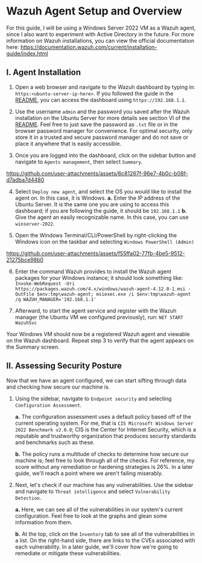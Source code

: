 # Wazuh Agent Setup and Overview
For this guide, I will be using a Windows Server 2022 VM as a Wazuh agent, since I also want to experiment with Active Directory in the future.
For more information on Wazuh installations, you can view the official documentation here: https://documentation.wazuh.com/current/installation-guide/index.html

## I. Agent Installation

1. Open a web browser and navigate to the Wazuh dashboard by typing in: `https:<ubuntu-server-ip-here>`. If you followed the guide in the [README](README.md), you can access the dashboard using `https://192.168.1.1`.

2. Use the username `admin` and the password you saved after the Wazuh installation on the Ubuntu Server for more details see section VI of the [README](README.md). Feel free to just save the password as `.txt` file or in the browser password manager for convenience. For optimal security, only store it in a trusted and secure password manager and do not save or place it anywhere that is easily accessible.
  
3. Once you are logged into the dashboard, click on the sidebar button and navigate to `Agents management`, then select `Summary`.

https://github.com/user-attachments/assets/6c81267f-96e7-4b0c-b08f-d7adba7d4480

4. Select `Deploy new agent`, and select the OS you would like to install the agent on. In this case, it is Windows.
   **a.** Enter the IP address of the Ubuntu Server. It is the same one you are using to access this dashboard; if you are following the guide, it should be `192.168.1.1`
   **b.** Give the agent an easily recognizable name. In this case, you can use `winserver-2022`.

5. Open the Windows Terminal/CLI/PowerShell by right-clicking the Windows icon on the taskbar and selecting `Windows PowerShell (Admin)`

https://github.com/user-attachments/assets/f55ffa02-77fb-4be5-9512-21275bce98b0

6. Enter the command Wazuh provides to install the Wazuh agent packages for your Windows instance; it should look something like: `Invoke-WebRequest -Uri https://packages.wazuh.com/4.x/windows/wazuh-agent-4.12.0-1.msi -OutFile $env:tmp\wazuh-agent; msiexec.exe /i $env:tmp\wazuh-agent /q WAZUH_MANAGER='192.168.1.1'`

7. Afterward, to start the agent service and register with the Wazuh manager (the Ubuntu VM we configured previously), run: `NET START WazuhSvc`

Your Windows VM should now be a registered Wazuh agent and viewable on the Wazuh dashboard. Repeat step 3 to verify that the agent appears on the Summary screen.

## II. Assessing Security Posture
Now that we have an agent configured, we can start sifting through data and checking how secure our machine is.

1. Using the sidebar, navigate to `Endpoint security` and selecting `Configuration Assessment`.
   
   **a.** The configuration assessment uses a default policy based off of the current operating system. For me, that is `CIS Microsoft Windows Server 2022 Benchmark v2.0.0`; CIS is the Center for Internet Security, which is a reputable and trustworthy organization that produces security standards and benchmarks such as these.
   
   **b.** The policy runs a multitude of checks to determine how secure our machine is; feel free to look through all of the checks. For reference, my score without any remediation or hardening strategies is 26%. In a later guide, we'll reach a point where we aren't failing miserably.

2. Next, let's check if our machine has any vulnerabilities. Use the sidebar and navigate to `Threat intelligence` and select `Vulnerability Detection`.

   **a.** Here, we can see all of the vulnerabilities in our system's current configuration. Feel free to look at the graphs and glean some information from them.
   
   **b.** At the top, click on the `Inventory` tab to see all of the vulnerabilities in a list. On the right-hand side, there are links to the CVEs associated with each vulnerability. In a later guide, we'll cover how we're going to remediate or mitigate these vulnerabilities.

